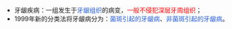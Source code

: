 * 牙龈疾病：一组发生于<font color="#245bdb">牙龈组织</font>的病变，<font color="#ff0000">一般不侵犯深层牙周组织</font>；
* 1999年新的分类法将牙龈病分为：<font color="#245bdb">菌斑引起的牙龈病</font>、<font color="#245bdb">非菌斑引起的牙龈病</font>。
